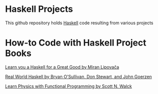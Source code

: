 # Haskell Projects

This github repository holds [Haskell](https://www.haskell.org) code resulting from various projects

# How-to Code with Haskell Project Books

[Learn you a Haskell for a Great Good by Miran Lipovača](http://learnyouahaskell.com)

[Real World Haskell by Bryan O'Sullivan, Don Stewart, and John Goerzen](https://book.realworldhaskell.org/read/)

[Learn Physics with Functional Programming by Scott N. Walck](https://nostarch.com/learn-physics-functional-programming)
